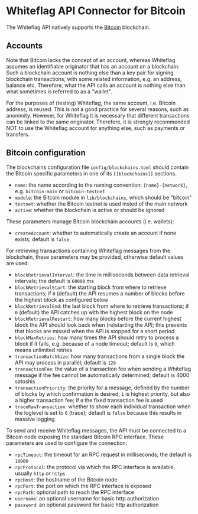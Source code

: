 # Whiteflag API Connector for Bitcoin

The Whiteflag API natively supports the [Bitcoin](https://bitcoin.org/)
blockchain.

## Accounts

Note that Bitcoin lacks the concept of an account, whereas Whiteflag assumes
an identifiable originator that has an account on a blockchain. Such a
blockchain account is nothing else than a key pair for signing blockchain
transactions, with some related information, e.g. an address, balance etc.
Therefore, what the API calls an account is nothing else than what sometimes
is referred to as a "wallet".

For the purposes of (testing) Whiteflag, the same account, i.e. Bitcoin
address, is reused. This is not a good practice for several reasons, such as
anonimity. However, for Whiteflag it is necessary that different transactions
can be linked to the same originator. Therefore, it is strongly recommended
NOT to use the Whiteflag account for anything else, such as payments or
transfers.

## Bitcoin configuration

The blockchains configuration file `config/blockchains.toml` should contain
the Bitcoin specific parameters in one of its `[[blockchains]]` sections.

* `name`: the name according to the naming convention: `{name}-{network}`, e.g. `bitcoin-main` or `bitcoin-testnet`
* `module`: the Bitcoin module in `lib/blockchains`, which should be "bitcoin"
* `testnet`: whether the Bitcoin testnet is used insted of the main network
* `active`: whether the blockchain is active or should be ignored

These parameters manage Bitcoin blockchain accounts (i.e. wallets):

* `createAccount`: whether to automatically create an account if none exists; default is `false`

For retrieving transactions containing Whiteflag messages from the blockchain,
these parameters may be provided, otherwise default values are used:

* `blockRetrievalInterval`: the time in milliseconds between data retrieval intervals; the default is `60000` ms
* `blockRetrievalStart`: the starting block from where to retrieve transactions; if `0` (default) the API resumes a number of blocks before the highest block as configured below
* `blockRetrievalEnd`: the last block from where to retrieve transactions; if `0` (default) the API catches up with the highest block on the node
* `blockRetrievalRestart`: how many blocks before the current highest block the API should look back when (re)starting the API; this prevents that blocks are missed when the API is stopped for a short period
* `blockMaxRetries`: how many times the API should retry to process a block if it fails, e.g. because of a node timeout; default is `0`, which means unlimited retries
* `transactionBatchSize`: how many transactions from a single block the API may process in parallel; default is `128`
* `transactionFee`: the value of a transaction fee when sending a Whiteflag message if the fee cannot be automatically determined; default is 4000 satoshis
* `transactionPriority`: the priority for a message, defined by the number of blocks by which confirmation is desired; `1` is highest priority, but also a higher transaction fee; if `0` the fixed transaction fee is used
* `traceRawTransaction`: whether to show each individual transaction when the loglevel is set to `6` (trace); default is `false` because this results in massive logging

To send and receive Whiteflag messages, the API must be connected to a Bitcoin
node exposing the standard Bitcoin RPC interface. These parameters are used to
configure the connection:

* `rpcTimeout`: the timeout for an RPC request in milliseconds; the default is `10000`
* `rpcProtocol`: the protocol via which the RPC interface is available, usually `http` or `https`
* `rpcHost`: the hostname of the Bitcoin node
* `rpcPort`: the port on which the RPC interface is exposed
* `rpcPath`: optional path to reach the RPC interface
* `username`: an optional username for basic http authorization
* `password`: an optional password for basic http authorization
